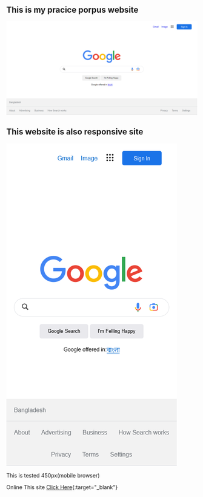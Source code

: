 ## This is my pracice porpus website

<img src="./assects/image/site.png" alt="Google Home site">



## This website is also responsive site

<img src="./assects/image/responsive site.png" alt="Google Home site">

This is tested 450px(mobile browser)


Online This site [Click Here](https://mipallab.github.io/google-home-site/){:target="_blank"}